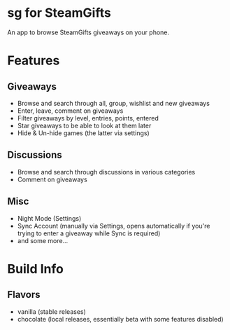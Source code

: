 # sg for SteamGifts

An app to browse SteamGifts giveaways on your phone.

# Features
## Giveaways
- Browse and search through all, group, wishlist and new giveaways
- Enter, leave, comment on giveaways
- Filter giveaways by level, entries, points, entered
- Star giveaways to be able to look at them later
- Hide & Un-hide games (the latter via settings)

## Discussions
- Browse and search through discussions in various categories
- Comment on giveaways

## Misc
- Night Mode (Settings)
- Sync Account (manually via Settings, opens automatically if you're trying to enter a giveaway while Sync is required)
- and some more...

# Build Info
## Flavors
- vanilla (stable releases)
- chocolate (local releases, essentially beta with some features disabled)
